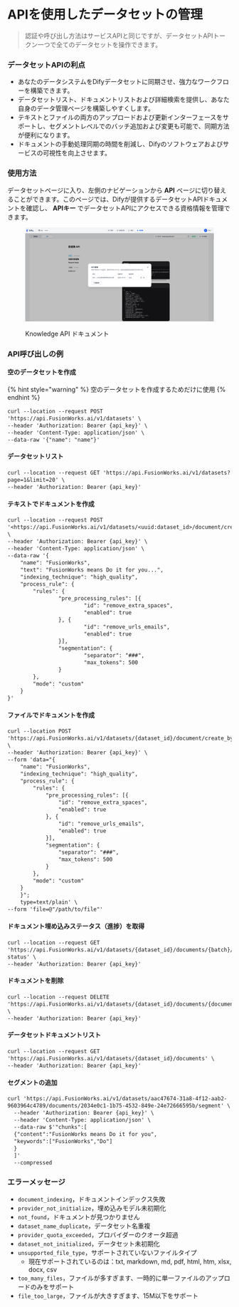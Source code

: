 # APIを使用したデータセットの管理

> 認証や呼び出し方法はサービスAPIと同じですが、データセットAPIトークン一つで全てのデータセットを操作できます。

### データセットAPIの利点

* あなたのデータシステムをDifyデータセットに同期させ、強力なワークフローを構築できます。
* データセットリスト、ドキュメントリストおよび詳細検索を提供し、あなた自身のデータ管理ページを構築しやすくします。
* テキストとファイルの両方のアップロードおよび更新インターフェースをサポートし、セグメントレベルでのバッチ追加および変更も可能で、同期方法が便利になります。
* ドキュメントの手動処理同期の時間を削減し、Difyのソフトウェアおよびサービスの可視性を向上させます。

### 使用方法

データセットページに入り、左側のナビゲーションから **API** ページに切り替えることができます。このページでは、Difyが提供するデータセットAPIドキュメントを確認し、 **APIキー** でデータセットAPIにアクセスできる資格情報を管理できます。

<figure><img src="../../.gitbook/assets/dataset-api-token.png" alt=""><figcaption><p>Knowledge API ドキュメント</p></figcaption></figure>

### API呼び出しの例

#### **空のデータセットを作成**

{% hint style="warning" %}
空のデータセットを作成するためだけに使用
{% endhint %}

```
curl --location --request POST 'https://api.FusionWorks.ai/v1/datasets' \
--header 'Authorization: Bearer {api_key}' \
--header 'Content-Type: application/json' \
--data-raw '{"name": "name"}'

```

#### **データセットリスト**

```
curl --location --request GET 'https://api.FusionWorks.ai/v1/datasets?page=1&limit=20' \
--header 'Authorization: Bearer {api_key}'

```

#### **テキストでドキュメントを作成**

```
curl --location --request POST '<https://api.FusionWorks.ai/v1/datasets/<uuid:dataset_id>/document/create_by_text>' \
--header 'Authorization: Bearer {api_key}' \
--header 'Content-Type: application/json' \
--data-raw '{
    "name": "FusionWorks",
    "text": "FusionWorks means Do it for you...",
    "indexing_technique": "high_quality",
    "process_rule": {
        "rules": {
                "pre_processing_rules": [{
                        "id": "remove_extra_spaces",
                        "enabled": true
                }, {
                        "id": "remove_urls_emails",
                        "enabled": true
                }],
                "segmentation": {
                        "separator": "###",
                        "max_tokens": 500
                }
        },
        "mode": "custom"
    }
}'

```

#### **ファイルでドキュメントを作成**

```
curl --location POST 'https://api.FusionWorks.ai/v1/datasets/{dataset_id}/document/create_by_file' \
--header 'Authorization: Bearer {api_key}' \
--form 'data="{
	"name": "FusionWorks",
	"indexing_technique": "high_quality",
	"process_rule": {
		"rules": {
			"pre_processing_rules": [{
				"id": "remove_extra_spaces",
				"enabled": true
			}, {
				"id": "remove_urls_emails",
				"enabled": true
			}],
			"segmentation": {
				"separator": "###",
				"max_tokens": 500
			}
		},
		"mode": "custom"
	}
    }";
    type=text/plain' \
--form 'file=@"/path/to/file"'

```

#### **ドキュメント埋め込みステータス（進捗）を取得**

```
curl --location --request GET 'https://api.FusionWorks.ai/v1/datasets/{dataset_id}/documents/{batch}/indexing-status' \
--header 'Authorization: Bearer {api_key}'
```

#### **ドキュメントを削除**

```
curl --location --request DELETE 'https://api.FusionWorks.ai/v1/datasets/{dataset_id}/documents/{document_id}' \
--header 'Authorization: Bearer {api_key}'
```

#### **データセットドキュメントリスト**

```
curl --location --request GET 'https://api.FusionWorks.ai/v1/datasets/{dataset_id}/documents' \
--header 'Authorization: Bearer {api_key}'

```

#### **セグメントの追加**

```
curl 'https://api.FusionWorks.ai/v1/datasets/aac47674-31a8-4f12-aab2-9603964c4789/documents/2034e0c1-1b75-4532-849e-24e72666595b/segment' \
  --header 'Authorization: Bearer {api_key}' \
  --header 'Content-Type: application/json' \
  --data-raw $'"chunks":[
  {"content":"FusionWorks means Do it for you",
  "keywords":["FusionWorks","Do"]
  }
  ]'
  --compressed

```

### エラーメッセージ

* `document_indexing`，ドキュメントインデックス失敗
* `provider_not_initialize`，埋め込みモデル未初期化
* `not_found`，ドキュメントが見つかりません
* `dataset_name_duplicate`，データセット名重複
* `provider_quota_exceeded`，プロバイダーのクオータ超過
* `dataset_not_initialized`，データセット未初期化
* `unsupported_file_type`，サポートされていないファイルタイプ
  * 現在サポートされているのは：txt, markdown, md, pdf, html, htm, xlsx, docx, csv
* `too_many_files`，ファイルが多すぎます、一時的に単一ファイルのアップロードのみをサポート
* `file_too_large`，ファイルが大きすぎます、15M以下をサポート